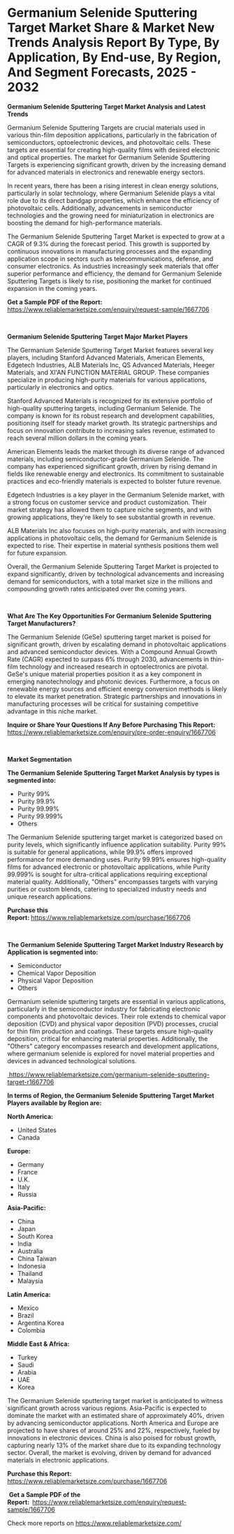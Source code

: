 <p><h1>Germanium Selenide Sputtering Target Market Share & Market New Trends Analysis Report By Type, By Application, By End-use, By Region, And Segment Forecasts, 2025 - 2032</h1></p><p><strong>Germanium Selenide Sputtering Target Market Analysis and Latest Trends</strong></p>
<p><p>Germanium Selenide Sputtering Targets are crucial materials used in various thin-film deposition applications, particularly in the fabrication of semiconductors, optoelectronic devices, and photovoltaic cells. These targets are essential for creating high-quality films with desired electronic and optical properties. The market for Germanium Selenide Sputtering Targets is experiencing significant growth, driven by the increasing demand for advanced materials in electronics and renewable energy sectors.</p><p>In recent years, there has been a rising interest in clean energy solutions, particularly in solar technology, where Germanium Selenide plays a vital role due to its direct bandgap properties, which enhance the efficiency of photovoltaic cells. Additionally, advancements in semiconductor technologies and the growing need for miniaturization in electronics are boosting the demand for high-performance materials.</p><p>The Germanium Selenide Sputtering Target Market is expected to grow at a CAGR of 9.3% during the forecast period. This growth is supported by continuous innovations in manufacturing processes and the expanding application scope in sectors such as telecommunications, defense, and consumer electronics. As industries increasingly seek materials that offer superior performance and efficiency, the demand for Germanium Selenide Sputtering Targets is likely to rise, positioning the market for continued expansion in the coming years.</p></p>
<p><strong>Get a Sample PDF of the Report:&nbsp;</strong> <a href="https://www.reliablemarketsize.com/enquiry/request-sample/1667706?utm_campaign=2625&utm_medium=2&utm_source=Github&utm_content=ia&utm_term=08032025&utm_id=germanium-selenide-sputtering-target">https://www.reliablemarketsize.com/enquiry/request-sample/1667706</a></p>
<p>&nbsp;</p>
<p><strong>Germanium Selenide Sputtering Target Major Market Players</strong></p>
<p><p>The Germanium Selenide Sputtering Target Market features several key players, including Stanford Advanced Materials, American Elements, Edgetech Industries, ALB Materials Inc, QS Advanced Materials, Heeger Materials, and XI'AN FUNCTION MATERIAL GROUP. These companies specialize in producing high-purity materials for various applications, particularly in electronics and optics.</p><p>Stanford Advanced Materials is recognized for its extensive portfolio of high-quality sputtering targets, including Germanium Selenide. The company is known for its robust research and development capabilities, positioning itself for steady market growth. Its strategic partnerships and focus on innovation contribute to increasing sales revenue, estimated to reach several million dollars in the coming years.</p><p>American Elements leads the market through its diverse range of advanced materials, including semiconductor-grade Germanium Selenide. The company has experienced significant growth, driven by rising demand in fields like renewable energy and electronics. Its commitment to sustainable practices and eco-friendly materials is expected to bolster future revenue.</p><p>Edgetech Industries is a key player in the Germanium Selenide market, with a strong focus on customer service and product customization. Their market strategy has allowed them to capture niche segments, and with growing applications, they're likely to see substantial growth in revenue.</p><p>ALB Materials Inc also focuses on high-purity materials, and with increasing applications in photovoltaic cells, the demand for Germanium Selenide is expected to rise. Their expertise in material synthesis positions them well for future expansion.</p><p>Overall, the Germanium Selenide Sputtering Target Market is projected to expand significantly, driven by technological advancements and increasing demand for semiconductors, with a total market size in the millions and compounding growth rates anticipated over the coming years.</p></p>
<p>&nbsp;</p>
<p><strong>What Are The Key Opportunities For Germanium Selenide Sputtering Target Manufacturers?</strong></p>
<p><p>The Germanium Selenide (GeSe) sputtering target market is poised for significant growth, driven by escalating demand in photovoltaic applications and advanced semiconductor devices. With a Compound Annual Growth Rate (CAGR) expected to surpass 6% through 2030, advancements in thin-film technology and increased research in optoelectronics are pivotal. GeSe's unique material properties position it as a key component in emerging nanotechnology and photonic devices. Furthermore, a focus on renewable energy sources and efficient energy conversion methods is likely to elevate its market penetration. Strategic partnerships and innovations in manufacturing processes will be critical for sustaining competitive advantage in this niche market.</p></p>
<p><strong>Inquire or Share Your Questions If Any Before Purchasing This Report:</strong> <a href="https://www.reliablemarketsize.com/enquiry/pre-order-enquiry/1667706?utm_campaign=2625&utm_medium=2&utm_source=Github&utm_content=ia&utm_term=08032025&utm_id=germanium-selenide-sputtering-target">https://www.reliablemarketsize.com/enquiry/pre-order-enquiry/1667706</a></p>
<p>&nbsp;</p>
<p><strong>Market Segmentation</strong></p>
<p><strong>The Germanium Selenide Sputtering Target Market Analysis by types is segmented into:</strong></p>
<p><ul><li>Purity 99%</li><li>Purity 99.9%</li><li>Purity 99.99%</li><li>Purity 99.999%</li><li>Others</li></ul></p>
<p><p>The Germanium Selenide sputtering target market is categorized based on purity levels, which significantly influence application suitability. Purity 99% is suitable for general applications, while 99.9% offers improved performance for more demanding uses. Purity 99.99% ensures high-quality films for advanced electronic or photovoltaic applications, while Purity 99.999% is sought for ultra-critical applications requiring exceptional material quality. Additionally, "Others" encompasses targets with varying purities or custom blends, catering to specialized industry needs and unique research applications.</p></p>
<p><strong>Purchase this Report:&nbsp;</strong><a href="https://www.reliablemarketsize.com/purchase/1667706?utm_campaign=2625&utm_medium=2&utm_source=Github&utm_content=ia&utm_term=08032025&utm_id=germanium-selenide-sputtering-target">https://www.reliablemarketsize.com/purchase/1667706</a></p>
<p>&nbsp;</p>
<p><strong>The Germanium Selenide Sputtering Target Market Industry Research by Application is segmented into:</strong></p>
<p><ul><li>Semiconductor</li><li>Chemical Vapor Deposition</li><li>Physical Vapor Deposition</li><li>Others</li></ul></p>
<p><p>Germanium selenide sputtering targets are essential in various applications, particularly in the semiconductor industry for fabricating electronic components and photovoltaic devices. Their role extends to chemical vapor deposition (CVD) and physical vapor deposition (PVD) processes, crucial for thin film production and coatings. These targets ensure high-quality deposition, critical for enhancing material properties. Additionally, the "Others" category encompasses research and development applications, where germanium selenide is explored for novel material properties and devices in advanced technological solutions.</p></p>
<p><a href="https://www.reliablemarketsize.com/germanium-selenide-sputtering-target-r1667706?utm_campaign=2625&utm_medium=2&utm_source=Github&utm_content=ia&utm_term=08032025&utm_id=germanium-selenide-sputtering-target">&nbsp;https://www.reliablemarketsize.com/germanium-selenide-sputtering-target-r1667706</a></p>
<p><strong>In terms of Region, the Germanium Selenide Sputtering Target Market Players available by Region are:</strong></p>
<p>
    <p> <strong> North America: </strong>
        <ul>
            <li>United States</li>
            <li>Canada</li>
        </ul>
        </p> 
    <p> <strong> Europe: </strong>
        <ul>
            <li>Germany</li>
            <li>France</li>
            <li>U.K.</li>
            <li>Italy</li>
            <li>Russia</li>
        </ul>
        </p> 
    <p> <strong> Asia-Pacific: </strong>
        <ul>
            <li>China</li>
            <li>Japan</li>
            <li>South Korea</li>
            <li>India</li>
            <li>Australia</li>
            <li>China Taiwan</li>
            <li>Indonesia</li>
            <li>Thailand</li>
            <li>Malaysia</li>
        </ul>
        </p> 
    <p> <strong> Latin America: </strong>
        <ul>
            <li>Mexico</li>
            <li>Brazil</li>
            <li>Argentina Korea</li>
            <li>Colombia</li>
        </ul>
        </p> 
    <p> <strong> Middle East & Africa: </strong>
        <ul>
            <li>Turkey</li>
            <li>Saudi</li>
            <li>Arabia</li>
            <li>UAE</li>
            <li>Korea</li>
        </ul>
    </p>
    </p>
<p><p>The Germanium Selenide sputtering target market is anticipated to witness significant growth across various regions. Asia-Pacific is expected to dominate the market with an estimated share of approximately 40%, driven by advancing semiconductor applications. North America and Europe are projected to have shares of around 25% and 22%, respectively, fueled by innovations in electronic devices. China is also poised for robust growth, capturing nearly 13% of the market share due to its expanding technology sector. Overall, the market is evolving, driven by demand for advanced materials in electronic applications.</p></p>
<p><strong>Purchase this Report: </strong><a href="https://www.reliablemarketsize.com/purchase/1667706?utm_campaign=2625&utm_medium=2&utm_source=Github&utm_content=ia&utm_term=08032025&utm_id=germanium-selenide-sputtering-target">https://www.reliablemarketsize.com/purchase/1667706</a></p>
<p>&nbsp;<strong>Get a Sample PDF of the Report:&nbsp;&nbsp;</strong><a href="https://www.reliablemarketsize.com/enquiry/request-sample/1667706?utm_campaign=2625&utm_medium=2&utm_source=Github&utm_content=ia&utm_term=08032025&utm_id=germanium-selenide-sputtering-target">https://www.reliablemarketsize.com/enquiry/request-sample/1667706</a></p>
<p><strong></strong></p>
<p>Check more reports on <a href="https://www.reliablemarketsize.com/?utm_campaign=2625&utm_medium=2&utm_source=Github&utm_content=ia&utm_term=08032025&utm_id=germanium-selenide-sputtering-target">https://www.reliablemarketsize.com/</a></p>